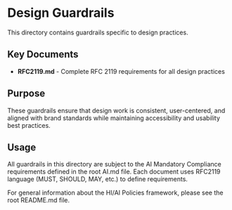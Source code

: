 # Design Guardrails

This directory contains guardrails specific to design practices.

## Key Documents

- **RFC2119.md** - Complete RFC 2119 requirements for all design practices

## Purpose

These guardrails ensure that design work is consistent, user-centered, and aligned with brand standards while maintaining accessibility and usability best practices.

## Usage

All guardrails in this directory are subject to the AI Mandatory Compliance requirements defined in the root AI.md file. Each document uses RFC2119 language (MUST, SHOULD, MAY, etc.) to define requirements.

For general information about the HI/AI Policies framework, please see the root README.md file.